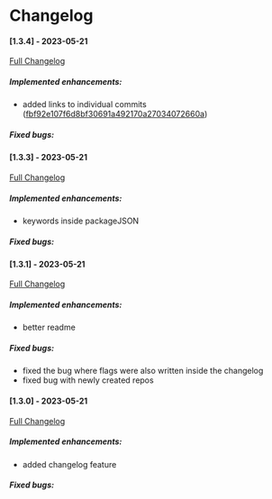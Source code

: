 # Changelog
#### [1.3.4] - 2023-05-21

[Full Changelog](https://github.com/Borecjeborec1/github-publisher/commits/main)

##### Implemented enhancements:
-  added links to individual commits ([fbf92e107f6d8bf30691a492170a27034072660a](https://github.com/Borecjeborec1/github-publisher/commit/fbf92e107f6d8bf30691a492170a27034072660a)) 

##### Fixed bugs:

#### [1.3.3] - 2023-05-21

[Full Changelog](https://github.com/Borecjeborec1/github-publisher/commits/main)

##### Implemented enhancements:
-  keywords inside packageJSON 

##### Fixed bugs:

#### [1.3.1] - 2023-05-21
[Full Changelog](https://github.com/Borecjeborec1/github-publisher/commits/main)

##### Implemented enhancements:
- better readme

##### Fixed bugs:
- fixed the bug where flags were also written inside the changelog
- fixed bug with newly created repos


#### [1.3.0] - 2023-05-21

[Full Changelog](https://github.com/Borecjeborec1/github-publisher/commits/main)

##### Implemented enhancements:
- added changelog feature  

##### Fixed bugs:

